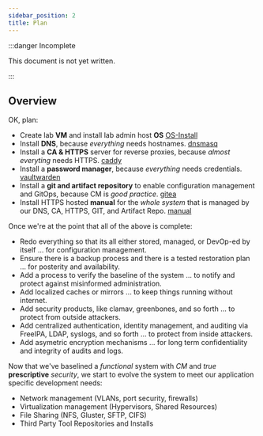```yaml
---
sidebar_position: 2
title: Plan
---
```



:::danger Incomplete

This document is not yet written.

:::

## Overview

OK, plan:

- Create lab **VM** and install lab admin host **OS** [OS-Install](./initial/os_install)
- Install **DNS**, because *everything* needs hostnames. [dnsmasq](./initial/dnsmasq)
- Install a **CA & HTTPS** server for reverse proxies, because *almost everyting* needs HTTPS. [caddy](./initial/caddy)
- Install a **password manager**, because *everything* needs credentials. [vaultwarden](./initial/words)
- Install a **git and artifact repository** to enable configuration management and GitOps, because CM is *good practice*. [gitea](./initial/gitea)
- Install HTTPS hosted **manual** for the *whole system* that is managed by our DNS, CA, HTTPS, GIT, and Artifact Repo. [manual](./docs)

Once we're at the point that all of the above is complete:

- Redo everything so that its all either stored, managed, or DevOp-ed by itself ... for configuration management.
- Ensure there is a backup process and there is a tested restoration plan ... for posterity and availability.
- Add a process to verify the baseline of the system ... to notify and protect against misinformed administration.
- Add localized caches or mirrors ... to keep things running without internet.
- Add security products, like clamav, greenbones, and so forth ... to protect from outside attackers.
- Add centralized authentication, identity management, and auditing via FreeIPA, LDAP, syslogs, and so forth ... to protect from inside attackers.
- Add asymetric encryption mechanisms ... for long term confidentiality and integrity of audits and logs.

Now that we've baselined a *functional* system with *CM* and *true* **prescriptive** *security*, we start to evolve the system to meet our application specific development needs:

- Network management (VLANs, port security, firewalls)
- Virtualization management (Hypervisors, Shared Resources)
- File Sharing (NFS, Gluster, SFTP, CIFS)
- Third Party Tool Repositories and Installs
